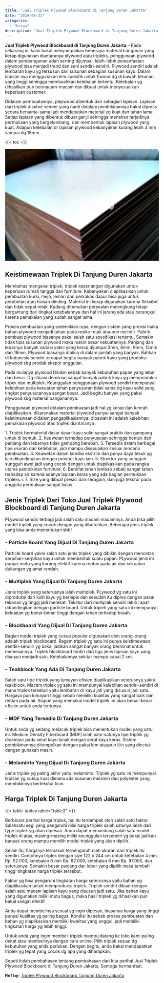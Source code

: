 ```yaml
---
title: "Jual Triplek Plywood Blockboard di Tanjung Duren Jakarta"
date: "2024-06-21"
categories: 
  - "harga"
description: "Jual Triplek Plywood Blockboard di Tanjung Duren Jakarta. Sepeti itulah pembahasan tentang pembahasan dari kita perihal Jual Triplek Plywood Blockboard di Ta..."
---
```


**Jual Triplek Plywood Blockboard di Tanjung Duren Jakarta** – Pada sekarang ini kami bakal menyampaikan beberapa material bangunan yang kerap digunakan diantaranya plywood atau tripleks. penggunaan plywood dalam pembangunan udah serring dijumpai, lebih-lebih pemanfaatan plywood bisa menjadi trend dan seni sendiri-sendiri. Plywood sendiri adalah lembaran kayu yg tersusun dari susunan sebagian susunan kayu. Dalam lapisan nya menggunakan lem spesifik untuk flwood dg di bawah tekanan yang tinggi sehingga membuahkan ketebalan tertentu. Ketebalan yg dihasilkan pun bermacam-macam dan dibuat untuk menyesuaikan keperluan customer.

Didalam pembuatannya, playwood dibentuk dari sebagian lapisan. Lapisan dari triplek disebut veneer yang nanti didalam pembikinannya bakal dipress secara bersama-sama jadi mendapatkan material yg kuat dan tahan lama. Setiap lapisan yang dibentuk dibuat ganjil sehingga menahan terjadinya permukaan yang bergelombang, dan membentuk lapisan plywood yang kuat. Adapun ketebalan dr lapisan plywood kebanyakan kurang lebih 3 mm sampai dg 18mm.

{{< toc >}}

![Jual Triplek Plywood Blockboard di Tanjung Duren Jakarta](/images/jual-triplek-murah-37.png)

## Keistimewaan Triplek Di Tanjung Duren Jakarta

Membahas mengenai triplek, triplek keseriangan digunakan untuk keperluan rumah tangga dan furniture. Kebanyakan diaplikasikan untuk pembuatan kursi, meja, lemari dan perkakas dapur bisa juga untuk perabotan atau hiasan dinding. Material ini kerap digunakan karena fleksibel dan tidak cepat retak. Kadang ditemukan persoalan melengkung tetapi bergantung dari tingkat ketebalannya dan hal ini jarang ada atau barangkali karena pemakaian yang sudah sangat lama.

Proses pembuatan yang sedemikian rupa, dengan sistem yang presisi maka bahan plywood menjadi tahan pada resiko retak ataupun melintir. Pabrik pembuat plywood biasanya pakai salah satu spesifikasi tertentu. Semakin tidak tipis susunan plywood maka makin besar kekuatannya. Panjang dan lebarnya banyak variasi yakni yang kerap dijumpai 3mm, 6mm, 9mm, 12mm dan 18mm. Plywood biasanya dibikin di dalam jumlah yang banyak. Bahkan di Indonesia sendiri terdapat begitu banyak pabrik kayu yang produksi plywood sbg produk ekspor unggulan.

Pada mulanya plywood Dibikin sebab banyak kebutuhan papan yang lebar dan besar. Dg situasi demikian sangat banyak pabrik kayu yg memproduksi tripek dan multiplek. Keunggulan penggunaan plywood sendiri mempunyai kelebihan pada kekuatan tahan penyusutan tidak sama dg kayu solid yang tingkat penyusutannya sangat besar. Jadi begitu banyak yang pakai plywood sbg material bangunannya.

Penggunaan plywood didalam pembuatan jadi hal yg kerap dan lumrah diaplikasikan. dikarenakan material plywood punyai sangat banyak keistimewaan didalam pengaplikasiannya. dibawah ini adalah kelebihan pemakaian plywood atau triplek diantaranya :

1\. Triplek bermaterial dasar dasar kayu solid sangat praktis dan gampang untuk di bentuk. 2. Keawetan terhadap penyusutan sehingga bentuk dan panjang dan lebarnya tidak gampang berubah. 3. Tersedia dalam berbagai tipe ukuran dan ketebalan, jadi mampu disesuaikan sesuai rencana pembuatan. 4. Keawetan dalam kondisi ekstrim dan punya daya tekuk yg lain dibandingkan dengan product kayu lain. 5. Struktur yang sungguh-sungguh awet jadi yang cocok dengan untuk diaplikasikan pada rangka utama pembikinan furniture. 6. Bersifat tahan lembab sebab sangat tahan terhadap air karena adanya lapisan keras yang ada bagian permukaan tripleks.< 7. Size yang dibuat presisi dan seragam, dan juga tekstur pada anggota permukaan sangat halus.

## Jenis Triplek Dari Toko Jual Triplek Plywood Blockboard di Tanjung Duren Jakarta

PLywood sendiri terbagi jadi salah satu macam macamnya. Anda bisa pilih model triplek yang cocok dengan yang dibutuhkan. Beberapa jenis triplek yang bisa anda menentukan sbb!

### \- Particle Board Yang Dijual Di Tanjung Duren Jakarta

Particle board yakni salah satu jenis triplek yang dibikin dengan mencetak serpihan-serpihan kayu untuk membentuk suatu papan. PLywood jenis ini punyai mutu yang kurang efektif karena rentan pada air dan kekuatan dukungan yg amat rendah.

### \- Multiplek Yang Dijual Di Tanjung Duren Jakarta

Jenis triplek yang seterusnya ialah multiplek. PLywood yg satu ini diproduksi dari kulit kayu yg berlapis dan sesudah itu dipres dengan pakai tekanan yg tinggi jadi merekat. Tekstur dari multiplek sendiri lebih rapat dibandingkan dengan particle board. Untuk triplek yang satu ini mempunyai kekuatan yg benar-benar tinggi dengan tahan terhadap basah.

### \- Blockboard Yang Dijual Di Tanjung Duren Jakarta

Bagian model triplek yang cukup populer digunakan oleh orang-orang adalah triplek blockboard. Ragam triplek yg satu ini punya keistimewaan sendiri-sendiri yg bakal jadikan sangat banyak orang berminat untuk memesannya. Triplek blockboard terdiri dari tiga jenis lapisan kayu yang disusun menjadi satu. Ketebalannya sekitar mampu capai 2 cm.

### \- Teakblock Yang Ada Di Tanjung Duren Jakarta

Salah satu tipe triplek yang lumayan efisien diaplikasikan seterusnya yakni teakblock. Macam triplek yg satu ini mempunyai kelebihan sendiri-sendiri di mana triplek tersebut yaitu lembaran dr kayu jati yang disusun jadi satu. Hargaya pun lumayan tinggi sebab memiliki kualitas yang sangat baik dan rentan pada air. Siapun yang memakai model triplek ini akan benar-benar efisien untuk anda tentunya.

### \- MDF Yang Tersedia Di Tanjung Duren Jakarta

Untuk anda yg sedang melacak triplek bisa menentukan model yang satu ini. Medium Density Fiberboard (MDF) ialah satu-satunya tipe triplek yg dicampur pada serat kayu lunak dengan serat kayu keras. Sistem pembikinannya ditempelkan dengan pakai lem ataupun lilin yang dicetak dengan gunakan mesin.

### \- Melaminto Yang Dijual Di Tanjung Duren Jakarta

Jenis triplek yg paling akhir yaitu melaminto. Triplek yg satu ini mempunyai lapisan yg cukup kuat dimana ada susunan melamin dan polyester yang membikinnya bertekstur licin.

## Harga Triplek Di Tanjung Duren Jakarta

{{< table-tables table="table2" >}}

Berbicara perihal harga triplek, hal itu terdampak oleh salah satu faktor. Salahsatu segi yang pengaruhi nilai harga triplek salah satunya ialah dari type triplek yg akan dipesan. Anda dapat memandang salah satu model triplek di atas, masing-masing miliki keunggulan tersendiri yg bakal jadikan banyak orang mampu memilih model triplek yang akan dipilih.

Selain itu, harganya termasuk terpengaruh oleh ukuran dari triplek itu sendiri. Contohnya triplek dengan size 122 x 244 cm untuk ketebalan 4 mm Rp. 52.000, ketebalan 6 mm Rp. 82.000, ketebalan 8 mm Rp. 87.000, dan seterusnya. Semakin besar panjang dan lebar yang dipilih maka tambah tinggi tingkatan harga triplek tersebut.

Faktor yg bisa pengaruhi tingkatan harga seterusnya yaitu bahan yg diaplikasikan untuk memproduksi triplek. Triplek sendiri dibuat dengan salah satu macam lapisan kayu yang disusun jadi satu. Jika bahan kayu yang digunakan miliki mutu bagus, maka hasil triplek yg dihasilkan pun bakal sangat efektif.

Anda dapat membelinya sesuai yg ingin dipesan, biasanya harga yang tinggi punyai kualitas yg paling bagus. Kondisi itu sebab proses pembuatan dan bahan yg diaplikasikan memiliki kwalitas yang unggul, jadi memiliki tingkatan harga yg lebih tinggi.

Untuk anda yang ingin membeli triplek mampu datang ke toko kami paling dekat atau membelinya dengan cara online. Pilih triplek sesuai dg kebutuhan yang anda perlukan. Dengan begitu, anda bakal mendapatkan triplek yg tepat yang cocok dg apa yang diharapkan.

Sepeti itulah pembahasan tentang pembahasan dari kita perihal Jual Triplek Plywood Blockboard di Tanjung Duren Jakarta, Semoga bermanfaat.

**Ref by:** [Triplek Plywood Blockboard Tanjung Duren Jakarta](https://id.wikipedia.org/wiki/Triplek)
